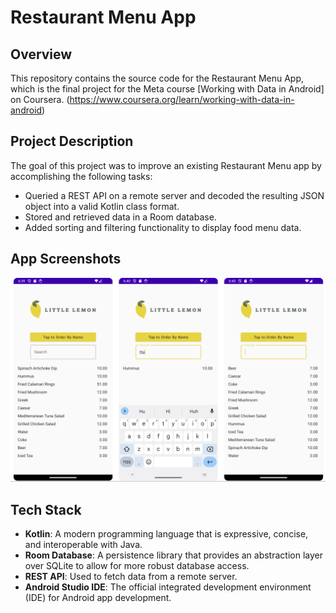 # Restaurant Menu App

## Overview

This repository contains the source code for the Restaurant Menu App, which is the final project for the Meta course [Working with Data in Android] on Coursera.
(https://www.coursera.org/learn/working-with-data-in-android)

## Project Description

The goal of this project was to improve an existing Restaurant Menu app by accomplishing the following tasks:

- Queried a REST API on a remote server and decoded the resulting JSON object into a valid Kotlin class format.
- Stored and retrieved data in a Room database.
- Added sorting and filtering functionality to display food menu data.
  
## App Screenshots

<img src="screenshots/screenshots.png"/>

## Tech Stack

- **Kotlin**: A modern programming language that is expressive, concise, and interoperable with Java.
- **Room Database**: A persistence library that provides an abstraction layer over SQLite to allow for more robust database access.
- **REST API**: Used to fetch data from a remote server.
- **Android Studio IDE**: The official integrated development environment (IDE) for Android app development.

